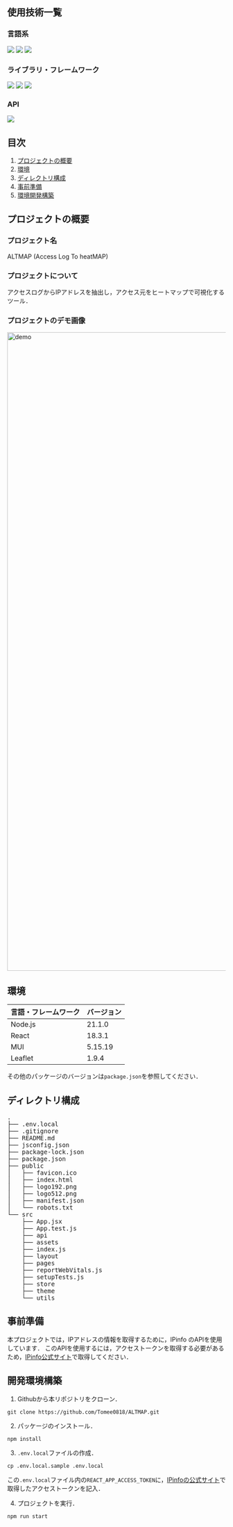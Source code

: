 ## 使用技術一覧
### 言語系
<p style="display: inline">
  <img src="https://img.shields.io/badge/HTML-555555.svg?logo=html5&style=for-the-badge">
  <img src="https://img.shields.io/badge/CSS-555555.svg?logo=css3&style=for-the-badge">
  <img src="https://img.shields.io/badge/JavaScript-555555.svg?logo=javascript&style=for-the-badge">
</p>

### ライブラリ・フレームワーク
<p style="display: inline">
  <img src="https://img.shields.io/badge/React-555555.svg?logo=react&style=for-the-badge">
  <img src="https://img.shields.io/badge/MUI-555555.svg?logo=mui&style=for-the-badge">
  <img src="https://img.shields.io/badge/Leaflet-555555.svg?logo=leaflet&style=for-the-badge">
</p>

### API
<img src="https://img.shields.io/badge/Ipinfo-555555.svg?logo={}&style=for-the-badge">


## 目次

1. [プロジェクトの概要](#プロジェクトの概要)
2. [環境](#環境)
3. [ディレクトリ構成](#ディレクトリ構成)
4. [事前準備](#事前準備)
5. [環境開発構築](#環境開発構築)


## プロジェクトの概要
### プロジェクト名
ALTMAP (Access Log To heatMAP)

### プロジェクトについて
アクセスログからIPアドレスを抽出し，アクセス元をヒートマップで可視化するツール．

### プロジェクトのデモ画像
<img width="1470" alt="demo" src="https://github.com/Tomee0818/ALTMAP/assets/107944091/7587eb24-403a-45ec-84ae-cc8687442c37">


## 環境
| 言語・フレームワーク  | バージョン |
| --------------------- | ---------- |
| Node.js               | 21.1.0     |
| React                 | 18.3.1     |
| MUI                   | 5.15.19    |
| Leaflet               | 1.9.4      |

その他のパッケージのバージョンは`package.json`を参照してください．


## ディレクトリ構成
<pre>
.
├── .env.local
├── .gitignore
├── README.md
├── jsconfig.json
├── package-lock.json
├── package.json
├── public
│   ├── favicon.ico
│   ├── index.html
│   ├── logo192.png
│   ├── logo512.png
│   ├── manifest.json
│   └── robots.txt
└── src
    ├── App.jsx
    ├── App.test.js
    ├── api
    ├── assets
    ├── index.js
    ├── layout
    ├── pages
    ├── reportWebVitals.js
    ├── setupTests.js
    ├── store
    ├── theme
    └── utils
</pre>


## 事前準備
本プロジェクトでは，IPアドレスの情報を取得するために，IPinfo のAPIを使用しています．
このAPIを使用するには，アクセストークンを取得する必要があるため，[IPinfo公式サイト](https://ipinfo.io/)で取得してください．


## 開発環境構築
1. Githubから本リポジトリをクローン．
```
git clone https://github.com/Tomee0818/ALTMAP.git
```

2. パッケージのインストール．
```
npm install
```

3. `.env.local`ファイルの作成．
```
cp .env.local.sample .env.local
```
この`.env.local`ファイル内の`REACT_APP_ACCESS_TOKEN`に，[IPinfoの公式サイト](https://ipinfo.io/)で取得したアクセストークンを記入．

4. プロジェクトを実行．
```
npm run start
```
